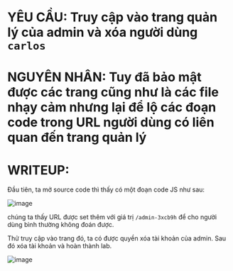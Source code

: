 # YÊU CẦU: Truy cập vào trang quản lý của admin và xóa người dùng `carlos`

# NGUYÊN NHÂN: Tuy đã bảo mật được các trang cũng như là các file nhạy cảm nhưng lại để lộ các đoạn code trong URL người dùng có liên quan đến trang quản lý

# WRITEUP: 

Đầu tiên, ta mở source code thì thấy có một đoạn code JS như sau:

![image](https://user-images.githubusercontent.com/72268643/150748310-f50a349a-613a-4a1a-9835-83e59da15dfb.png)

chúng ta thấy URL được set thêm với giá trị `/admin-3xcb9h` để cho người dùng bình thường không đoán được.

Thử truy cập vào trang đó, ta có được quyền xóa tài khoản của admin. Sau đó xóa tài khoản và hoàn thành lab.

![image](https://user-images.githubusercontent.com/72268643/150748371-e028bee4-f639-4d1d-a4c6-b2a5d63be1a5.png)
